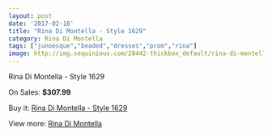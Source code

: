 ```yaml
---
layout: post
date: '2017-02-18'
title: "Rina Di Montella - Style 1629"
category: Rina Di Montella
tags: ["junoesque","beaded","dresses","prom","rina"]
image: http://img.sequinious.com/28442-thickbox_default/rina-di-montella-style-1629.jpg
---
```

Rina Di Montella - Style 1629

On Sales: **$307.99**
<a href="https://www.sequinious.com/rina-di-montella/7504-rina-di-montella-style-1629.html"><amp-img layout="responsive" width="600" height="600" src="//img.sequinious.com/28442-thickbox_default/rina-di-montella-style-1629.jpg" alt="Rina Di Montella - Style 1629 0" /></a>
<a href="https://www.sequinious.com/rina-di-montella/7504-rina-di-montella-style-1629.html"><amp-img layout="responsive" width="600" height="600" src="//img.sequinious.com/28443-thickbox_default/rina-di-montella-style-1629.jpg" alt="Rina Di Montella - Style 1629 1" /></a>

Buy it: [Rina Di Montella - Style 1629](https://www.sequinious.com/rina-di-montella/7504-rina-di-montella-style-1629.html "Rina Di Montella - Style 1629")

View more: [Rina Di Montella](https://www.sequinious.com/65-rina-di-montella "Rina Di Montella")